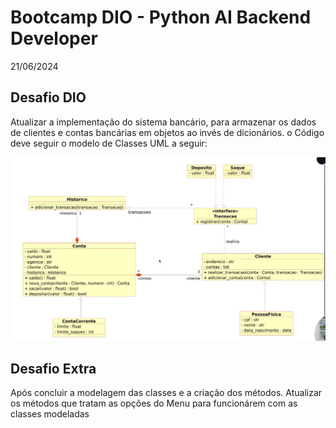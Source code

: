 # Bootcamp DIO - Python AI Backend Developer
21/06/2024

## Desafio DIO

Atualizar a implementação do sistema bancário, para armazenar os dados de clientes e contas bancárias em objetos ao invés de dicionários. o Código deve seguir o modelo de Classes UML a seguir:

![alt text](img/image.png)

## Desafio Extra

Após concluir a modelagem das classes e a criação dos métodos. Atualizar os métodos que tratam as opções do Menu para funcionárem com as classes modeladas

